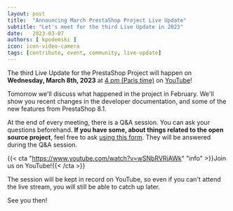 ```yaml
---
layout: post
title:  "Announcing March PrestaShop Project Live Update"
subtitle: "Let's meet for the third Live Update in 2023"
date:   2023-03-07
authors: [ kpodemski ]
icon: icon-video-camera
tags: [contribute, event, community, live-update]
---
```


The third Live Update for the PrestaShop Project will happen on **Wednesday, March 8th, 2023** at [4 pm (Paris time)](https://time.is/1600_8_Mar_2023_in_Paris) on [YouTube](https://www.youtube.com/watch?v=wSNbRVRjAWk)!

Tomorrow we'll discuss what happened in the project in February. We'll show you recent changes in the developer documentation, and some of the new features from PrestaShop 8.1.

At the end of every meeting, there is a Q&A session. You can ask your questions beforehand.
**If you have some, about things related to the open source project**, feel free to ask [using this form](https://forms.gle/FWazuZnXBtFPauFZ7). They will be answered during the Q&A session.

{{< cta "https://www.youtube.com/watch?v=wSNbRVRjAWk" "info" >}}Join us on YouTube!{{< /cta >}}

The session will be kept in record on YouTube, so even if you can't attend the live stream, you will still be able to catch up later.

See you then!
